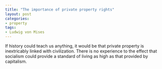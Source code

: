 ```yaml
---
title: "The importance of private property rights"
layout: post
categories:
- property
tags:
- Ludwig von Mises
---
```


If history could teach us anything, it would be that private property is inextricably linked with civilization. There is no experience to the effect that socialism could provide a standard of living as high as that provided by capitalism.